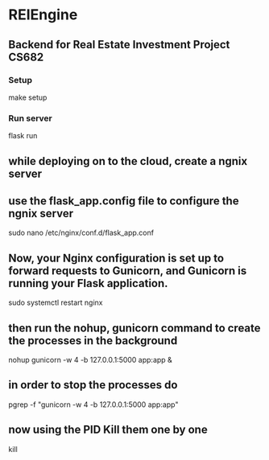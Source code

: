 # REIEngine
## Backend for Real Estate Investment Project CS682


### Setup
make setup

### Run server
flask run

## while deploying on to the cloud, create a ngnix server
## use the flask_app.config file to configure the ngnix server
sudo nano /etc/nginx/conf.d/flask_app.conf

## Now, your Nginx configuration is set up to forward requests to Gunicorn, and Gunicorn is running your Flask application.
sudo systemctl restart nginx


## then run the nohup, gunicorn command to create the processes in the background
nohup gunicorn -w 4 -b 127.0.0.1:5000 app:app &

## in order to stop the processes do 
pgrep -f "gunicorn -w 4 -b 127.0.0.1:5000 app:app"

## now using the PID Kill them one by one
kill <PID>
